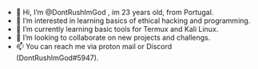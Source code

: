 - 👋 Hi, I’m @DontRushImGod , im 23 years old, from Portugal.
- 👀 I’m interested in learning basics of ethical hacking and programming. 
- 🌱 I’m currently learning basic tools for Termux and Kali Linux. 
- 💞️ I’m looking to collaborate on new projects and challengs. 
- 📫 You can reach me via proton mail or Discord (DontRushImGod#5947). 

<!---
DontRushImGod/DontRushImGod is a ✨ special ✨ repository because its `README.md` (this file) appears on your GitHub profile.
You can click the Preview link to take a look at your changes.
--->
